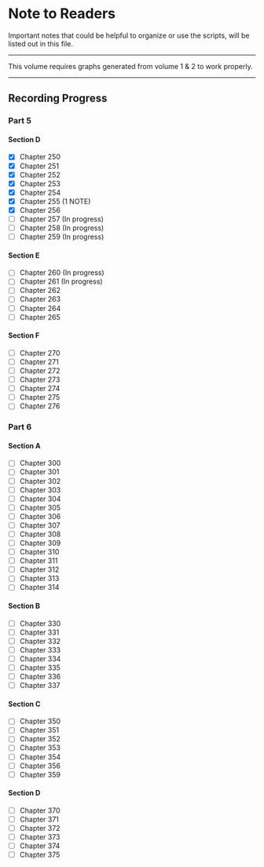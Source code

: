 # Note to Readers

Important notes that could be helpful to organize or use the scripts, will be listed out in this file.

--------

This volume requires graphs generated from volume 1 & 2 to work properly.

--------

## Recording Progress

### Part 5
#### Section D

- [x] Chapter 250
- [x] Chapter 251
- [x] Chapter 252
- [x] Chapter 253
- [x] Chapter 254
- [x] Chapter 255 (1 NOTE)
- [x] Chapter 256
- [ ] Chapter 257 (In progress)
- [ ] Chapter 258 (In progress)
- [ ] Chapter 259 (In progress)

#### Section E
- [ ] Chapter 260 (In progress)
- [ ] Chapter 261 (In progress)
- [ ] Chapter 262
- [ ] Chapter 263
- [ ] Chapter 264
- [ ] Chapter 265

#### Section F
- [ ] Chapter 270
- [ ] Chapter 271
- [ ] Chapter 272
- [ ] Chapter 273
- [ ] Chapter 274
- [ ] Chapter 275
- [ ] Chapter 276

### Part 6
#### Section A
- [ ] Chapter 300
- [ ] Chapter 301
- [ ] Chapter 302
- [ ] Chapter 303
- [ ] Chapter 304
- [ ] Chapter 305
- [ ] Chapter 306
- [ ] Chapter 307
- [ ] Chapter 308
- [ ] Chapter 309
- [ ] Chapter 310
- [ ] Chapter 311
- [ ] Chapter 312
- [ ] Chapter 313
- [ ] Chapter 314

#### Section B
- [ ] Chapter 330
- [ ] Chapter 331
- [ ] Chapter 332
- [ ] Chapter 333
- [ ] Chapter 334
- [ ] Chapter 335
- [ ] Chapter 336
- [ ] Chapter 337

#### Section C
- [ ] Chapter 350
- [ ] Chapter 351
- [ ] Chapter 352
- [ ] Chapter 353
- [ ] Chapter 354
- [ ] Chapter 356
- [ ] Chapter 359

#### Section D
- [ ] Chapter 370
- [ ] Chapter 371
- [ ] Chapter 372
- [ ] Chapter 373
- [ ] Chapter 374
- [ ] Chapter 375